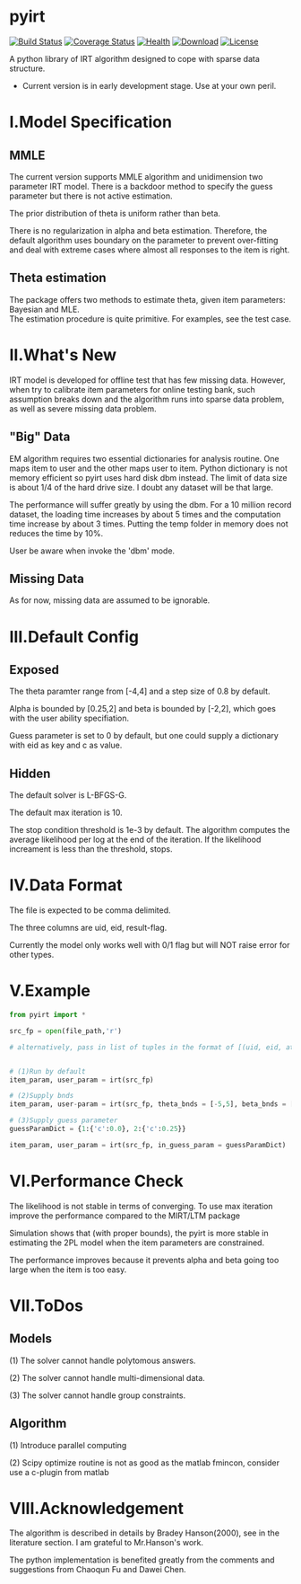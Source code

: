 pyirt
=====
[![Build Status](https://img.shields.io/travis/17zuoye/pyirt/master.svg?style=flat)](https://travis-ci.org/17zuoye/pyirt)
[![Coverage Status](https://coveralls.io/repos/17zuoye/pyirt/badge.svg)](https://coveralls.io/r/17zuoye/pyirt)
[![Health](https://landscape.io/github/17zuoye/pyirt/master/landscape.svg?style=flat)](https://landscape.io/github/17zuoye/pyirt/master)
[![Download](https://img.shields.io/pypi/dm/pyirt.svg?style=flat)](https://pypi.python.org/pypi/pyirt)
[![License](https://img.shields.io/pypi/l/pyirt.svg?style=flat)](https://pypi.python.org/pypi/pyirt)



A python library of IRT algorithm designed to cope with sparse data structure.

- Current version is in early development stage. Use at your own peril.


I.Model Specification
===================

## MMLE
The current version supports MMLE algorithm and unidimension two parameter
IRT model. There is a backdoor method to specify the guess parameter but there
is not active estimation.

The prior distribution of theta is uniform rather than beta.

There is no regularization in alpha and beta estimation. Therefore, the default
algorithm uses boundary on the parameter to prevent over-fitting and deal with
extreme cases where almost all responses to the item is right.

## Theta estimation
The package offers two methods to estimate theta, given item parameters: Bayesian and MLE. <br>
The estimation procedure is quite primitive. For examples, see the test case.  

II.What's New
==========

IRT model is developed for offline test that has few missing data. However,
when try to calibrate item parameters for online testing bank, such assumption
breaks down and the algorithm runs into sparse data problem, as well as severe
missing data problem.

## "Big" Data
EM algorithm requires two essential dictionaries for analysis routine. One maps
item to user and the other maps user to item. Python dictionary is not memory
efficient so pyirt uses hard disk dbm instead. The limit of data size is
about 1/4 of the hard drive size. I doubt any dataset will be that large.

The performance will suffer greatly by using the dbm. For a 10 million record
dataset, the loading time increases by about 5 times and the computation time
increase by about 3 times. Putting the temp folder in memory does not reduces
the time by 10%.

User be aware when invoke the 'dbm' mode.

## Missing Data

As for now, missing data are assumed to be ignorable.

III.Default Config
===========
## Exposed
The theta paramter range from [-4,4] and a step size of 0.8 by default.

Alpha is bounded by [0.25,2] and beta is bounded by [-2,2], which goes with the user ability
specifiation. 

Guess parameter is set to 0 by default, but one could supply a dictionary with eid as key and c as value.


## Hidden
The default solver is L-BFGS-G. 

The default max iteration is 10.

The stop condition threshold is 1e-3 by default. The algorithm computes the
average likelihood per log at the end of the iteration. If the likelihood
increament is less than the threshold, stops.

IV.Data Format
=========
The file is expected to be comma delimited. 

The three columns are uid, eid, result-flag.

Currently the model only works well with 0/1 flag but will NOT raise error for
other types.



V.Example
=========
```python
from pyirt import *

src_fp = open(file_path,'r')

# alternatively, pass in list of tuples in the format of [(uid, eid, atag),...]


# (1)Run by default
item_param, user_param = irt(src_fp)

# (2)Supply bnds
item_param, user-param = irt(src_fp, theta_bnds = [-5,5], beta_bnds = [-3,3])

# (3)Supply guess parameter
guessParamDict = {1:{'c':0.0}, 2:{'c':0.25}}

item_param, user_param = irt(src_fp, in_guess_param = guessParamDict)
```


VI.Performance Check
=======
The likelihood is not stable in terms of converging. 
To use max iteration improve the performance compared to the MIRT/LTM package

Simulation shows that (with proper bounds), the pyirt is more stable in
estimating the 2PL model when the item parameters are constrained.

The performance improves because it prevents alpha and beta going too
large when the item is too easy. 



VII.ToDos
===========

## Models
(1) The solver cannot handle polytomous answers.

(2) The solver cannot handle multi-dimensional data.

(3) The solver cannot handle group constraints.

## Algorithm
(1) Introduce parallel computing

(2) Scipy optimize routine is not as good as the matlab fmincon, consider use a
c-plugin from matlab


VIII.Acknowledgement
==============
The algorithm is described in details by Bradey Hanson(2000), see in the
literature section. I am grateful to Mr.Hanson's work.

The python implementation is benefited greatly from the comments and suggestions from Chaoqun Fu and Dawei Chen.

